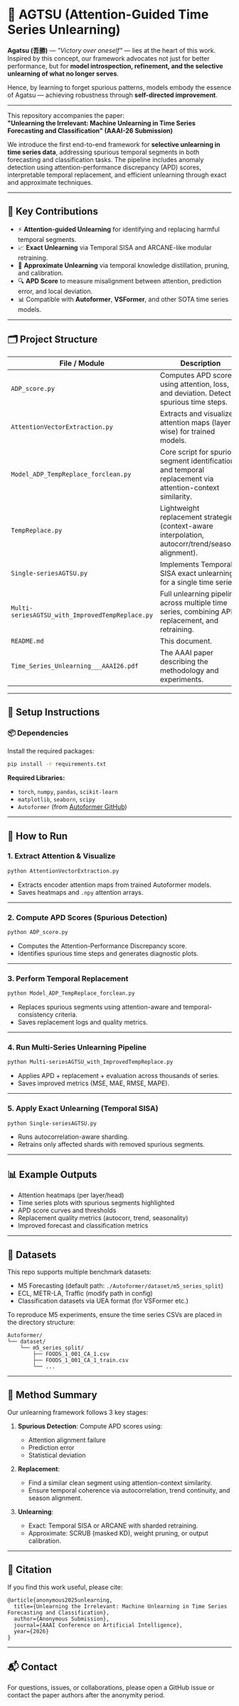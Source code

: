 
# 🧠 AGTSU (Attention-Guided Time Series Unlearning)

**Agatsu (吾勝)** — _"Victory over oneself"_ — lies at the heart of this work.  
Inspired by this concept, our framework advocates not just for better performance, but for **model introspection, refinement, and the selective unlearning of what no longer serves**.  

Hence, by learning to forget spurious patterns, models embody the essence of Agatsu — achieving robustness through **self-directed improvement**.

---

This repository accompanies the paper:  
**"Unlearning the Irrelevant: Machine Unlearning in Time Series Forecasting and Classification" (AAAI-26 Submission)**

We introduce the first end-to-end framework for **selective unlearning in time series data**, addressing spurious temporal segments in both forecasting and classification tasks. The pipeline includes anomaly detection using attention-performance discrepancy (APD) scores, interpretable temporal replacement, and efficient unlearning through exact and approximate techniques.

---

## 📌 Key Contributions

- ⚡ **Attention-guided Unlearning** for identifying and replacing harmful temporal segments.
- 📈 **Exact Unlearning** via Temporal SISA and ARCANE-like modular retraining.
- 🔁 **Approximate Unlearning** via temporal knowledge distillation, pruning, and calibration.
- 🔍 **APD Score** to measure misalignment between attention, prediction error, and local deviation.
- 📊 Compatible with **Autoformer**, **VSFormer**, and other SOTA time series models.

---

## 🗂️ Project Structure

| File / Module                                | Description |
|---------------------------------------------|-------------|
| `ADP_score.py`                               | Computes APD score using attention, loss, and deviation. Detects spurious time steps. |
| `AttentionVectorExtraction.py`              | Extracts and visualizes attention maps (layer-wise) for trained models. |
| `Model_ADP_TempReplace_forclean.py`         | Core script for spurious segment identification and temporal replacement via attention-context similarity. |
| `TempReplace.py`                             | Lightweight replacement strategies (context-aware interpolation, autocorr/trend/seasonal alignment). |
| `Single-seriesAGTSU.py`                     | Implements Temporal-SISA exact unlearning for a single time series. |
| `Multi-seriesAGTSU_with_ImprovedTempReplace.py` | Full unlearning pipeline across multiple time series, combining APD, replacement, and retraining. |
| `README.md`                                  | This document. |
| `Time_Series_Unlearning___AAAI26.pdf`        | The AAAI paper describing the methodology and experiments. |

---

## 🔧 Setup Instructions

### 📦 Dependencies
Install the required packages:

```bash
pip install -r requirements.txt
```

**Required Libraries:**

- `torch`, `numpy`, `pandas`, `scikit-learn`
- `matplotlib`, `seaborn`, `scipy`
- `Autoformer` (from [Autoformer GitHub](https://github.com/thuml/Autoformer))

---

## 🚀 How to Run

### 1. Extract Attention & Visualize

```bash
python AttentionVectorExtraction.py
```

- Extracts encoder attention maps from trained Autoformer models.
- Saves heatmaps and `.npy` attention arrays.

---

### 2. Compute APD Scores (Spurious Detection)

```bash
python ADP_score.py
```

- Computes the Attention-Performance Discrepancy score.
- Identifies spurious time steps and generates diagnostic plots.

---

### 3. Perform Temporal Replacement

```bash
python Model_ADP_TempReplace_forclean.py
```

- Replaces spurious segments using attention-aware and temporal-consistency criteria.
- Saves replacement logs and quality metrics.

---

### 4. Run Multi-Series Unlearning Pipeline

```bash
python Multi-seriesAGTSU_with_ImprovedTempReplace.py
```

- Applies APD + replacement + evaluation across thousands of series.
- Saves improved metrics (MSE, MAE, RMSE, MAPE).

---

### 5. Apply Exact Unlearning (Temporal SISA)

```bash
python Single-seriesAGTSU.py
```

- Runs autocorrelation-aware sharding.
- Retrains only affected shards with removed spurious segments.

---

## 📊 Example Outputs

- Attention heatmaps (per layer/head)
- Time series plots with spurious segments highlighted
- APD score curves and thresholds
- Replacement quality metrics (autocorr, trend, seasonality)
- Improved forecast and classification metrics

---

## 🧪 Datasets

This repo supports multiple benchmark datasets:
- M5 Forecasting (default path: `./Autoformer/dataset/m5_series_split`)
- ECL, METR-LA, Traffic (modify path in config)
- Classification datasets via UEA format (for VSFormer etc.)

To reproduce M5 experiments, ensure the time series CSVs are placed in the directory structure:
```
Autoformer/
└── dataset/
    └── m5_series_split/
        ├── FOODS_1_001_CA_1.csv
        ├── FOODS_1_001_CA_1_train.csv
        └── ...
```

---

## 🧠 Method Summary

Our unlearning framework follows 3 key stages:

1. **Spurious Detection**: Compute APD scores using:
   - Attention alignment failure
   - Prediction error
   - Statistical deviation

2. **Replacement**:
   - Find a similar clean segment using attention-context similarity.
   - Ensure temporal coherence via autocorrelation, trend continuity, and season alignment.

3. **Unlearning**:
   - Exact: Temporal SISA or ARCANE with sharded retraining.
   - Approximate: SCRUB (masked KD), weight pruning, or output calibration.

---

## 📄 Citation

If you find this work useful, please cite:

```
@article{anonymous2025unlearning,
  title={Unlearning the Irrelevant: Machine Unlearning in Time Series Forecasting and Classification},
  author={Anonymous Submission},
  journal={AAAI Conference on Artificial Intelligence},
  year={2026}
}
```

---

## 📬 Contact

For questions, issues, or collaborations, please open a GitHub issue or contact the paper authors after the anonymity period.
